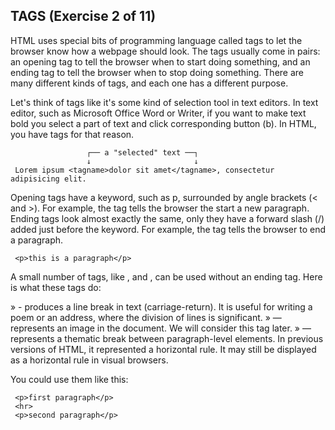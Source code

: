 ## TAGS (Exercise 2 of 11)

  HTML uses special bits of programming language called tags to let the
  browser know how a webpage should look. The tags usually come in pairs: an
  opening tag to tell the browser when to start doing something, and an
  ending tag to tell the browser when to stop doing something. There are
  many different kinds of tags, and each one has a different purpose.

  Let's think of tags like it's some kind of selection tool in text editors.
  In text editor, such as Microsoft Office Word or Writer, if you want to
  make text bold you select a part of text and click corresponding button
  (b). In HTML, you have tags for that reason.

                     ┌── a "selected" text ──┐
                     ↓                       ↓
     Lorem ipsum <tagname>dolor sit amet</tagname>, consectetur adipisicing elit.

  Opening tags have a keyword, such as p, surrounded by angle brackets (<
  and >). For example, the tag <!--<p>//--> tells the browser the start a new
  paragraph. Ending tags look almost exactly the same, only they have a
  forward slash (/) added just before the keyword. For example, the tag <!--<p>//-->
  tells the browser to end a paragraph.

     <p>this is a paragraph</p>

  A small number of tags, like <!--<br>//-->, <!--<img>//--> and <!--<hr>//-->, can be used without an
  ending tag. Here is what these tags do:

   » <!--<br>//--> - produces a line break in text (carriage-return). It is useful
     for writing a poem or an address, where the division of lines is
     significant.
   » <!--<img>//--> — represents an image in the document. We will consider this tag
     later.
   » <!--<hr>//--> — represents a thematic break between paragraph-level elements. In
     previous versions of HTML, it represented a horizontal rule. It may
     still be displayed as a horizontal rule in visual browsers.

  You could use them like this:

     <p>first paragraph</p>
     <hr>
     <p>second paragraph</p>